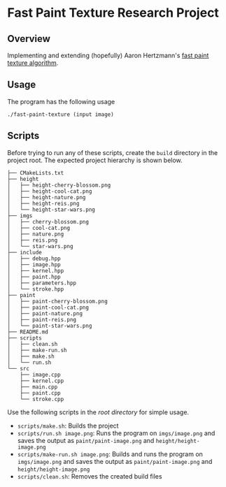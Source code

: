 # Fast Paint Texture Research Project

## Overview
Implementing and extending (hopefully) Aaron Hertzmann's [fast paint texture algorithm](https://www.dgp.toronto.edu/papers/ahertzmann_NPAR2002.pdf). 

## Usage
The program has the following usage
```
./fast-paint-texture (input image)
```

## Scripts
Before trying to run any of these scripts, create the `build` directory in the project root. The expected project hierarchy is shown below.

```
├── CMakeLists.txt
├── height
│   ├── height-cherry-blossom.png
│   ├── height-cool-cat.png
│   ├── height-nature.png
│   ├── height-reis.png
│   └── height-star-wars.png
├── imgs
│   ├── cherry-blossom.png
│   ├── cool-cat.png
│   ├── nature.png
│   ├── reis.png
│   └── star-wars.png
├── include
│   ├── debug.hpp
│   ├── image.hpp
│   ├── kernel.hpp
│   ├── paint.hpp
│   ├── parameters.hpp
│   └── stroke.hpp
├── paint
│   ├── paint-cherry-blossom.png
│   ├── paint-cool-cat.png
│   ├── paint-nature.png
│   ├── paint-reis.png
│   └── paint-star-wars.png
├── README.md
├── scripts
│   ├── clean.sh
│   ├── make-run.sh
│   ├── make.sh
│   └── run.sh
└── src
    ├── image.cpp
    ├── kernel.cpp
    ├── main.cpp
    ├── paint.cpp
    └── stroke.cpp
```

Use the following scripts in the *root directory* for simple usage.
* `scripts/make.sh`: Builds the project
* `scripts/run.sh image.png`: Runs the program on `imgs/image.png` and saves the output as `paint/paint-image.png` and `height/height-image.png`
* `scripts/make-run.sh image.png`: Builds and runs the program on `imgs/image.png` and saves the output as `paint/paint-image.png` and `height/height-image.png`
* `scripts/clean.sh`: Removes the created build files